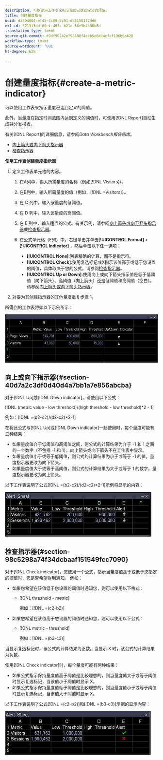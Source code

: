 ```yaml
---
description: 可以使用工作表来指示量度已达到定义的阈值。
title: 创建量度指标
uuid: da304004-ef45-4c89-8c91-dd5158172dd6
exl-id: 5713f3dd-85ef-407c-b21c-80e9b4390b6d
translation-type: tm+mt
source-git-commit: d9df90242ef96188f4e4b5e6d04cfef196b0a628
workflow-type: tm+mt
source-wordcount: '601'
ht-degree: 62%

---
```


# 创建量度指标{#create-a-metric-indicator}

可以使用工作表来指示量度已达到定义的阈值。

此外，当量度在指定时间范围内达到定义的阈值时，可使用[!DNL Report]自动生成并分发报表。

有关[!DNL Report]的详细信息，请参阅&#x200B;*Data Workbench报告指南*。

* [向上箭头或向下箭头指示器](../../../../home/c-get-started/c-analysis-vis/c-wksts/c-metric-ind.md#section-40d7a2c3df0d40d4a7bb1a7e856abcba)
* [检查指示器](../../../../home/c-get-started/c-analysis-vis/c-wksts/c-metric-ind.md#section-98c5298a74f34dcbaaf151549fcc7090)

**使用工作表创建量度指示器**

1. 定义工作表单元格的内容。

   1. 在A列中，输入所需量度的名称（例如[!DNL Visitors]）。
   1. 在B列中，输入所需量度的值（例如，[!DNL =Visitors]）。
   1. 在 C 列中，输入该量度的低阈值。
   1. 在 D 列中，输入该量度的高阈值。
   1. 在 E 列中，输入适当的公式。有关示例，请参阅[向上箭头或向下箭头指示器](../../../../home/c-get-started/c-analysis-vis/c-wksts/c-metric-ind.md#section-40d7a2c3df0d40d4a7bb1a7e856abcba)或[检查指示器](../../../../home/c-get-started/c-analysis-vis/c-wksts/c-metric-ind.md#section-98c5298a74f34dcbaaf151549fcc7090)。
   1. 在公式单元格（E列）中，右键单击并单击&#x200B;**[!UICONTROL Format]** > **[!UICONTROL Indicator]** ，然后单击以下任一选项：

      * **[!UICONTROL None]**:列表精确的计算，而不是指示符。
      * **[!UICONTROL Check]**:使用复选标记或X指示该值高于或低于您设置的阈值，具体取决于您的公式。请参阅[检查指示器](../../../../home/c-get-started/c-analysis-vis/c-wksts/c-metric-ind.md#section-98c5298a74f34dcbaaf151549fcc7090)。
      * **[!UICONTROL Up or Down]**:使用向上或向下箭头指示值是低于低阈值（向下箭头）、高阈值（向上箭头）还是低阈值和高阈值（空白）。请参阅[向上箭头或向下箭头指示器](../../../../home/c-get-started/c-analysis-vis/c-wksts/c-metric-ind.md#section-40d7a2c3df0d40d4a7bb1a7e856abcba)。

1. 对要为其创建指示器的其他量度重复步骤 1。

所得到的工作表将如以下示例所示：

![](assets/vis_Worksheet_Alerts.png)

## 向上或向下指示器{#section-40d7a2c3df0d40d4a7bb1a7e856abcba}

对于[!DNL Up]或[!DNL Down indicator]，请使用以下公式：

[!DNL (metric value - low threshold)/(high threshold - low threshold)*2 - 1]

例如：[!DNL =(b2-c2)/(d2-c2)*2-1]

在将此公式与[!DNL Up]或[!DNL Down indicator]一起使用时，每个量度可能有三种结果：

* 如果量度值介于低阈值和高阈值之间，则公式的计算结果为介于 -1 和 1 之间的一个数字（不包括 -1 和 1）。向上箭头或向下箭头不在工作表中显示。
* 如果量度值小于或等于低阈值，则公式的计算结果为小于或等于 -1 的值。量度指示器更改为向下箭头。
* 如果量度值大于或等于高阈值，则公式的计算结果为大于或等于 1 的数字。量度指示器更改为向上箭头。

以下工作表说明了公式[!DNL =(b2-c2)/(d2-c2)*2-1]示例将显示的内容：

![](assets/vis_Worksheet_Alerts_UpDown.png)

## 检查指示器{#section-98c5298a74f34dcbaaf151549fcc7090}

对于[!DNL Check indicator]，您使用一个公式，指示当量度值高于或低于您指定的阈值时，您是否希望得到通知。 例如：

* 如果您希望在该值低于您设置的阈值时通知您，则可以使用以下格式：

   * [!DNL threshold - metric]

      例如：[!DNL =(c2-b2)]

* 如果您希望在该值高于您设置的阈值时通知您，则可以使用以下公式：

   * [!DNL metric - threshold]

      例如：[!DNL =(b3-c3)]

当显示复选标记时，该公式的计算结果为正数。当显示 X 时，该公式的计算结果为负数。

使用[!DNL Check indicator]时，每个量度可能有两种结果：

* 如果公式指示保持量度值高于阈值是比较理想的，则当量度值大于或等于阈值时显示复选标记，当该值小于阈值时显示 X。
* 如果公式指示保持量度值低于阈值是比较理想的，则当量度值小于或等于阈值时显示复选标记，当该值大于阈值时显示 X。

以下工作表说明了公式[!DNL =(c2-b2)]和[!DNL =(b3-c3)]示例的显示内容：

![](assets/vis_Worksheet_Alerts_Check.png)
